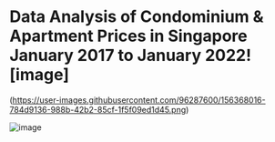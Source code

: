 # Data Analysis of Condominium & Apartment Prices in Singapore January 2017 to  January 2022![image]

(https://user-images.githubusercontent.com/96287600/156368016-784d9136-988b-42b2-85cf-1f5f09ed1d45.png)


![image](https://user-images.githubusercontent.com/96287600/156367866-8eb835b7-dedf-4392-a00b-3e1f43dda3ed.png)
